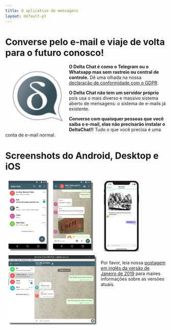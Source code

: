```yaml
---
title: O aplicativo de mensagens
layout: default-pt
---
```




<!-- GENERATED FILE -- DO NOT EDIT -->



# Converse pelo e-mail e viaje de volta para o futuro conosco!

<img src="../assets/logos/delta-chat.svg" width="160" style="float: left; margin: 20px;" />

**O Delta Chat é como o Telegram ou o Whatsapp mas sem rastreio ou central de controle.**
Dê uma olhada na nossa [declaração de conformidade com o GDPR](gdpr).

**O Delta Chat não tem um servidor próprio** pois usa o mais diverso e massivo sistema aberto 
de mensagens: o sistema de e-mails já existente.

**Converse com quaisquer pessoas que você saiba o e-mail, elas não precisarão instalar o DeltaChat!!** 
Tudo o que você precisa é uma conta de e-mail normal.


# Screenshots do Android, Desktop e iOS 

<img src="../assets/blog/2019-01-chatlist.png" width="120" 
style="float: left; margin: 10px;display: block;box-shadow: 5px 5px 2px #777;" /> 
<img src="../assets/blog/2019-01-chat.png" width="120" 
style="float: left; margin: 10px;display: block;box-shadow: 5px 5px 2px #777;" /> 

<img src="../assets/blog/desktop-screenshot.png" width="280" style="float:left; margin: 10px" /> 

<img src="../assets/blog/ios_screenshot_chat_view.png" width="110" style="margin: 10px" /> 

Por favor, leia nossa [postagem em inglês da versão de Janeiro de 2019](../en/2019-01-27-releases)
para maires informações sobre as versões atuais.

